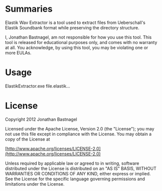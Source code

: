 Summaries
====================
Elastik Wav Extractor is a tool used to extract files from Ueberschall's Elastik
Soundbank format while preserving the directory structure.

I, Jonathan Bastnagel, am not responsible for how you use this tool. 
This tool is released for educational purposes only, and comes with no warranty at all.
You acknowledge, by using this tool, you may be violating one or more EULAs.

Usage
====================
ElastikExtractor.exe file.elastik...

License
====================
Copyright 2012 Jonathan Bastnagel

Licensed under the Apache License, Version 2.0 (the "License");
you may not use this file except in compliance with the License.
You may obtain a copy of the License at

[http://www.apache.org/licenses/LICENSE-2.0](http://www.apache.org/licenses/LICENSE-2.0)

Unless required by applicable law or agreed to in writing, software
distributed under the License is distributed on an "AS IS" BASIS,
WITHOUT WARRANTIES OR CONDITIONS OF ANY KIND, either express or implied.
See the License for the specific language governing permissions and
limitations under the License.
